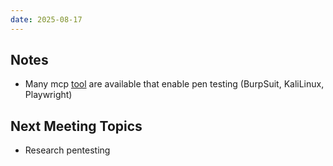 ```yaml
---
date: 2025-08-17
---
```

## Notes
- Many mcp [tool](Tools) are available that enable pen testing (BurpSuit, KaliLinux, Playwright)
## Next Meeting Topics
- Research pentesting 